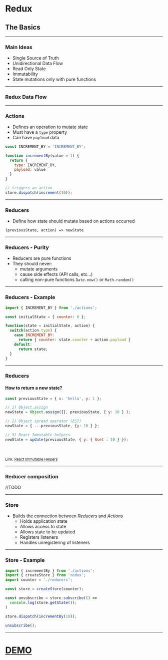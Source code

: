 <!-- .slide: data-background="img/background-orange-orig.jpg" -->

# Redux
## The Basics

---

### Main Ideas
* Single Source of Truth
* Unidirectional Data Flow
* Read Only State
* Immutability
* State mutations only with pure functions

---

### Redux Data Flow

<!-- .slide: data-state="flux" data-background-size="65%" data-background="img/redux-flow.png" -->

---

### Actions
- Defines an operation to mutate state
- Must have a `type` property
- Can have `payload` data


```javascript
const INCREMENT_BY = 'INCREMENT_BY';

function incrementBy(value = 1) {
  return {
    type: INCREMENT_BY,
    payload: value
  }
}

// triggers an action
store.dispatch(increment(10));

```

---

### Reducers
- Define how state should mutate based on actions occurred

`(previousState, action) => newState`

---

### Reducers - Purity
- Reducers are pure functions
- They should never:
  - mutate arguments
  - cause side effects (API calls, etc...)
  - calling non-pure functions `Date.now()` or `Math.random()`

---

### Reducers - Example
```javascript
import { INCREMENT_BY } from './actions';

const initialState = { counter: 0 };

function(state = initialState, action) {
  switch(action.type) {
    case INCREMENT_BY:
      return { counter: state.counter + action.payload }
    default:
      return state;
  }
}

```
---


### Reducers
#### How to return a new state?

```javascript
const previousState = { x: 'hello', y: 1 };

// 1) Object.assign
newState = Object.assign({}, previousState, { y: 10 } );

// 2) Object spread operator (ES7)
newState = { ...previousState, {y: 10 } };

// 3) React Immutable helpers
newState = update(previousState, { y: { $set : 10 } });

```
<br><br>
<small>Link: [React Immutable Helpers](https://facebook.github.io/react/docs/update.html)</small>

---

### Reducer composition

//TODO

---

### Store
- Builds the connection between *Reducers* and *Actions*
  - Holds application state
  - Allows access to state
  - Allows state to be updated
  - Registers listeners
  - Handles unregistering of listeners

---

### Store - Example

```javascript
import { incrementBy } from './actions';
import { createStore } from 'redux';
import counter = './reducers';

const store = createStore(counter);

const unsubscribe = store.subscribe(() =>
  console.log(store.getState());
)

store.dispatch(incrementBy(10));

unsubscribe();
```
---

# [DEMO](http://localhost:8080/examples/counter)
